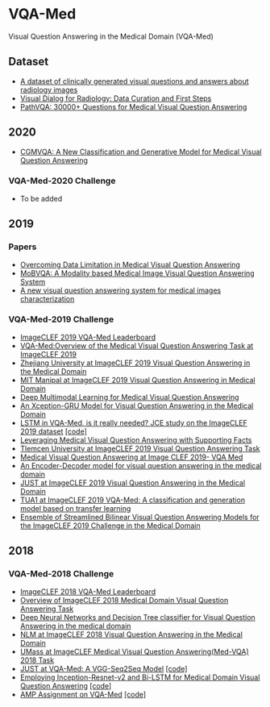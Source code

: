 # VQA-Med
Visual Question Answering in the Medical Domain (VQA-Med)

## Dataset
- [A dataset of clinically generated visual questions and answers about radiology images](https://www.nature.com/articles/sdata2018251)
- [Visual Dialog for Radiology: Data Curation and First Steps](https://vigilworkshop.github.io/static/papers/15.pdf)
- [PathVQA: 30000+ Questions for Medical Visual Question Answering](https://arxiv.org/abs/2003.10286)

## 2020
- [CGMVQA: A New Classification and Generative Model for Medical Visual Question Answering](https://ieeexplore.ieee.org/document/9032109)

### VQA-Med-2020 Challenge
- To be added

## 2019

### Papers
- [Overcoming Data Limitation in Medical Visual Question Answering](https://arxiv.org/abs/1909.11867)
- [MoBVQA: A Modality based Medical Image Visual Question Answering System](https://ieeexplore.ieee.org/abstract/document/8929456)
- [A new visual question answering system for medical images characterization](https://dl.acm.org/doi/abs/10.1145/3368756.3369093)

### VQA-Med-2019 Challenge
- [ImageCLEF 2019 VQA-Med Leaderboard](https://www.crowdai.org/challenges/imageclef-2019-vqa-med/leaderboards)
- [VQA-Med:Overview of the Medical Visual Question Answering Task at ImageCLEF 2019](http://ceur-ws.org/Vol-2380/paper_272.pdf)
- [Zhejiang University at ImageCLEF 2019 Visual Question Answering in the Medical Domain](http://ceur-ws.org/Vol-2380/paper_85.pdf)
- [MIT Manipal at ImageCLEF 2019 Visual Question Answering in Medical Domain](http://ceur-ws.org/Vol-2380/paper_167.pdf)
- [Deep Multimodal Learning for Medical Visual Question Answering](http://ceur-ws.org/Vol-2380/paper_123.pdf)
- [An Xception-GRU Model for Visual Question Answering in the Medical Domain](http://ceur-ws.org/Vol-2380/paper_127.pdf)
- [LSTM in VQA-Med, is it really needed? JCE study on the ImageCLEF 2019 dataset](http://ceur-ws.org/Vol-2380/paper_116.pdf) [[code]](https://github.com/turner11/VQA-Med)
- [Leveraging Medical Visual Question Answering with Supporting Facts](http://ceur-ws.org/Vol-2380/paper_112.pdf)
- [Tlemcen University at ImageCLEF 2019 Visual Question Answering Task](http://ceur-ws.org/Vol-2380/paper_117.pdf)
- [Medical Visual Question Answering at Image CLEF 2019- VQA Med](http://ceur-ws.org/Vol-2380/paper_147.pdf)
- [An Encoder-Decoder model for visual question answering in the medical domain](http://ceur-ws.org/Vol-2380/paper_124.pdf)
- [JUST at ImageCLEF 2019 Visual Question Answering in the Medical Domain](http://ceur-ws.org/Vol-2380/paper_125.pdf)
- [TUA1 at ImageCLEF 2019 VQA-Med: A classification and generation model based on transfer learning](http://ceur-ws.org/Vol-2380/paper_190.pdf)
- [Ensemble of Streamlined Bilinear Visual Question Answering Models for the ImageCLEF 2019 Challenge in the Medical Domain](http://ceur-ws.org/Vol-2380/paper_64.pdf)

## 2018

### VQA-Med-2018 Challenge
- [ImageCLEF 2018 VQA-Med Leaderboard](https://www.crowdai.org/challenges/imageclef-2018-vqa-med/leaderboards)
- [Overview of ImageCLEF 2018 Medical Domain Visual Question Answering Task](http://ceur-ws.org/Vol-2125/paper_212.pdf)
- [Deep Neural Networks and Decision Tree classifier for Visual Question Answering in the medical domain](http://ceur-ws.org/Vol-2125/paper_159.pdf)
- [NLM at ImageCLEF 2018 Visual Question Answering in the Medical Domain](http://ceur-ws.org/Vol-2125/paper_165.pdf)
- [UMass at ImageCLEF Medical Visual Question Answering(Med-VQA) 2018 Task](http://ceur-ws.org/Vol-2125/paper_163.pdf)
- [JUST at VQA-Med: A VGG-Seq2Seq Model](http://ceur-ws.org/Vol-2125/paper_171.pdf) [[code]](https://github.com/bashartalafha/VQA-Med)
- [Employing Inception-Resnet-v2 and Bi-LSTM for Medical Domain Visual Question Answering](http://ceur-ws.org/Vol-2125/paper_107.pdf) [[code]](https://github.com/youngzhou97qz/CLEF2018-VQA-Med)
- [AMP Assignment on VQA-Med](https://github.com/nehareddyg/Visual-Question-Answering-in-Medical-Domain/blob/master/AMP%20REPORT.pdf) [[code]](https://github.com/nehareddyg/Visual-Question-Answering-in-Medical-Domain)

